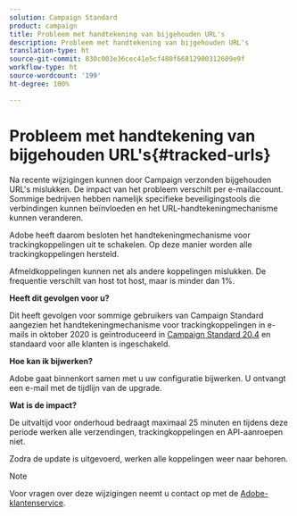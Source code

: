 ```yaml
---
solution: Campaign Standard
product: campaign
title: Probleem met handtekening van bijgehouden URL's
description: Probleem met handtekening van bijgehouden URL's
translation-type: ht
source-git-commit: 830c003e36cec41e5cf480f66812900312609e9f
workflow-type: ht
source-wordcount: '199'
ht-degree: 100%

---
```



# Probleem met handtekening van bijgehouden URL&#39;s{#tracked-urls}

Na recente wijzigingen kunnen door Campaign verzonden bijgehouden URL&#39;s mislukken. De impact van het probleem verschilt per e-mailaccount. Sommige bedrijven hebben namelijk specifieke beveiligingstools die verbindingen kunnen beïnvloeden en het URL-handtekeningmechanisme kunnen veranderen.

Adobe heeft daarom besloten het handtekeningmechanisme voor trackingkoppelingen uit te schakelen. Op deze manier worden alle trackingkoppelingen hersteld.

Afmeldkoppelingen kunnen net als andere koppelingen mislukken. De frequentie verschilt van host tot host, maar is minder dan 1%.

**Heeft dit gevolgen voor u?**

Dit heeft gevolgen voor sommige gebruikers van Campaign Standard aangezien het handtekeningmechanisme voor trackingkoppelingen in e-mails in oktober 2020 is geïntroduceerd in [Campaign Standard 20.4](release-notes-2020.md#release-20-4---october-2020) en standaard voor alle klanten is ingeschakeld.

**Hoe kan ik bijwerken?**

Adobe gaat binnenkort samen met u uw configuratie bijwerken. U ontvangt een e-mail met de tijdlijn van de upgrade.

**Wat is de impact?**

De uitvaltijd voor onderhoud bedraagt maximaal 25 minuten en tijdens deze periode werken alle verzendingen, trackingkoppelingen en API-aanroepen niet.

Zodra de update is uitgevoerd, werken alle koppelingen weer naar behoren.

>[!NOTE]
>
>Voor vragen over deze wijzigingen neemt u contact op met de [Adobe-klantenservice](https://helpx.adobe.com/nl/enterprise/admin-guide.html/enterprise/using/support-for-experience-cloud.ug.html).

